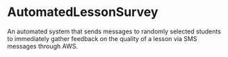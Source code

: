 # AutomatedLessonSurvey
An automated system that sends messages to randomly selected students to immediately gather feedback on the quality of a lesson via SMS messages through AWS.  
